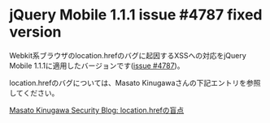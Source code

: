 # jQuery Mobile 1.1.1 issue #4787 fixed version

Webkit系ブラウザのlocation.hrefのバグに起因するXSSへの対応をjQuery Mobile 1.1.1に適用したバージョンです([issue #4787](https://github.com/jquery/jquery-mobile/issues/4787))。

location.hrefのバグについては、Masato Kinugawaさんの下記エントリを参照してください。

[Masato Kinugawa Security Blog: location.hrefの盲点](http://masatokinugawa.l0.cm/2012/08/safari-location.href.html)
